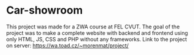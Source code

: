 # Car-showroom

This project was made for a ZWA course at FEL CVUT. The goal of the project was to make a complete website with backend and frontend using only HTML, JS, CSS and PHP without any frameworks.
Link to the project on server: https://wa.toad.cz/~morenmat/project/
